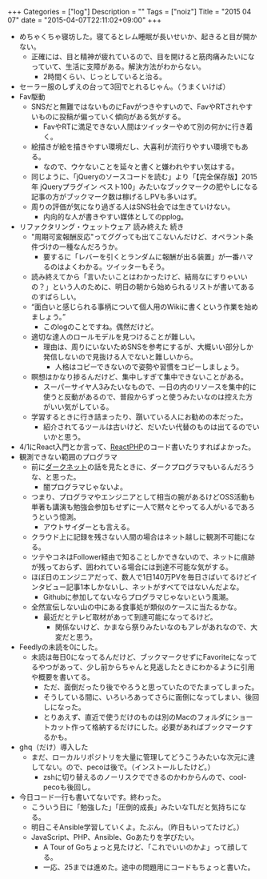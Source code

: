 +++
Categories = ["log"]
Description = ""
Tags = ["noiz"]
Title = "2015 04 07"
date = "2015-04-07T22:11:02+09:00"
+++

* めちゃくちゃ寝坊した。寝てるとレム睡眠が長いせいか、起きると目が開かない。
	* 正確には、目と精神が疲れているので、目を開けると筋肉痛みたいになっていて、生活に支障がある。解決方法がわからない。
		* 2時間くらい、じっとしていると治る。
* セーラー服のしずえの台って3回でとれるじゃん。（うまくいけば）
* Fav駆動
	* SNSだと無難ではないものにFavがつきやすいので、FavやRTされやすいものに投稿が偏っていく傾向がある気がする。
		* FavやRTに満足できない人間はツイッターやめて別の何かに行き着く。
	* 絵描きが絵を描きやすい環境だし、大喜利が流行りやすい環境でもある。
		* なので、ウケないことを延々と書くと嫌われやすい気はする。
	* 同じように、「jQueryのソースコードを読む」より「【完全保存版】2015年 jQueryプラグイン ベスト100」みたいなブックマークの肥やしになる記事の方がブックマーク数は稼げるしPVも多いはず。
	* 周りの評価が気になり過ぎる人はSNS社会では生きていけない。
		* 内向的な人が書きやすい媒体としてのpplog。
* リファクタリング・ウェットウェア 読み終えた 続き
	* "周期可変報酬反応"ってググっても出てこないんだけど、オペラント条件づけの一種なんだろうか。
		* 要するに「レバーを引くとランダムに報酬が出る装置」が一番ハマるのはよくわかる。ツイッターもそう。
	* 読み終えてから「言いたいことはわかったけど、結局なにすりゃいいの？」という人のために、明日の朝から始められるリストが書いてあるのすばらしい。
	* “面白いと感じられる事柄について個人用のWikiに書くという作業を始めましょう。”
		* このlogのことですね。偶然だけど。
	* 適切な達人のロールモデルを見つけることが難しい。
		* 理由は、周りにいないためSNSを参考にするが、大概いい部分しか発信しないので見抜ける人でないと難しいから。
			* 人格はコピーできないので姿勢や習慣をコピーしましょう。
	* 瞑想はかなり捗るんだけど、集中しすぎて集中できないことがある。
		* スーパーサイヤ人3みたいなもので、一日の内のリソースを集中的に使うと反動があるので、普段からずっと使うみたいなのは控えた方がいい気がしている。
	* 学習するときに行き詰まったり、躓いている人にお勧めの本だった。
		* 紹介されてるツールは古いけど、だいたい代替のものは出てるのでいいかと思う。
* 4/1にReact入門とか言って、[ReactPHP](http://reactphp.org/)のコード書いたりすればよかった。
* 観測できない範囲のプログラマ
	* 前に[ダークネット](http://www.slideshare.net/sonickun/ss-44926963)の話を見たときに、ダークプログラマもいるんだろうな、と思った。
		* 闇プログラマじゃないよ。
	* つまり、プログラマやエンジニアとして相当の腕があるけどOSS活動も単著も講演も勉強会参加もせずに一人で黙々とやってる人がいるであろうという憶測。
		* アウトサイダーとも言える。
	* クラウド上に記録を残さない人間の場合はネット越しに観測不可能になる。
	* ツテやコネはFollower経由で知ることしかできないので、ネットに痕跡が残っておらず、囲われている場合には到達不可能な気がする。
	* ほぼ日のエンジニアだって、数人で1日140万PVを毎日さばいてるけどインタビュー記事1本しかないし、ネットがすべてではないんだよな。
		* Githubに参加してないならプログラマじゃないという風潮。
	* 全然宣伝しない山の中にある食事処が類似のケースに当たるかな。
		* 最近だとテレビ取材があって到達可能になってるけど。
			* 関係ないけど、かまなら祭りみたいなのもアレがあれなので、大変だと思う。
* Feedlyの未読を0にした。
	* 未読は毎日0になってるんだけど、ブックマークせずにFavoriteになってるやつがあって、少し前からちゃんと見返したときにわかるように引用や概要を書いてる。
		* ただ、面倒だったり後でやろうと思っていたのでたまってしまった。
		* そうしている間に、いろいろあってさらに面倒になってしまい、後回しになった。
		* とりあえず、直近で使うだけのものは別のMacのフォルダにショートカット作って格納するだけにした。必要があればブックマークするかも。
* ghq（だけ）導入した
	* まだ、ローカルリポジトリを大量に管理してどうこうみたいな次元に達してない。ので、pecoは後で。（インストールしたけど。）
		* zshに切り替えるのノーリスクでできるのかわからんので、cool-pecoも後回し。
* 今日コード一行も書いてないです。終わった。
	* こういう日に「勉強した」「圧倒的成長」みたいなTLだと気持ちになる。
	* 明日こそAnsible学習していくよ。たぶん。（昨日もいってたけど。）
	* JavaScript、PHP、Ansible、Goあたりを学びたい。
		* A Tour of Goちょっと見たけど、「これでいいのかよ」って顔してる。
		* 一応、25までは進めた。途中の問題用にコードもちょっと書いた。